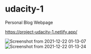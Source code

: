 # udacity-1
Personal Blog Webpage

https://project-udacity-1.netlify.app/

![Screenshot from 2021-12-22 01-13-07](https://user-images.githubusercontent.com/66916141/146991903-4da780e4-cfdc-4adb-99e4-32b4c85875ee.png)
![Screenshot from 2021-12-22 01-13-24](https://user-images.githubusercontent.com/66916141/146991911-752f0c54-62c6-481d-8d34-28e001809d44.png)
